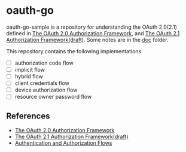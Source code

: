 # oauth-go
oauth-go-sample is a repository for understanding the OAuth 2.0(2.1) defined in [The OAuth 2.0 Authorization Framework](https://datatracker.ietf.org/doc/html/rfc6749), and [The OAuth 2.1 Authorization Framework(draft)](https://datatracker.ietf.org/doc/html/draft-ietf-oauth-v2-1-09). Some notes are in the [doc](https://github.com/task4233/oauth-go/tree/v2/doc) folder.

This repository contains the following implementations:
- [ ] authorization code flow
- [ ] implicit flow
- [ ] hybrid flow
- [ ] client credentials flow
- [ ] device authorization flow
- [ ] resource owner password flow

## References
- [The OAuth 2.0 Authorization Framework](https://datatracker.ietf.org/doc/html/rfc6749)
- [The OAuth 2.1 Authorization Framework(draft)](https://datatracker.ietf.org/doc/html/draft-ietf-oauth-v2-1-09)
- [Authentication and Authorization Flows](https://auth0.com/docs/get-started/authentication-and-authorization-flow)
